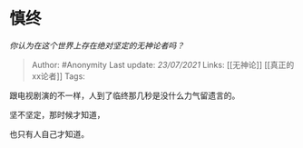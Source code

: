 # 慎终
*你认为在这个世界上存在绝对坚定的无神论者吗？*

> Author: #Anonymity
Last update: *23/07/2021* 
Links: [[无神论]] [[真正的xx论者]]
Tags:    



跟电视剧演的不一样，人到了临终那几秒是没什么力气留遗言的。

坚不坚定，那时候才知道，

也只有人自己才知道。



